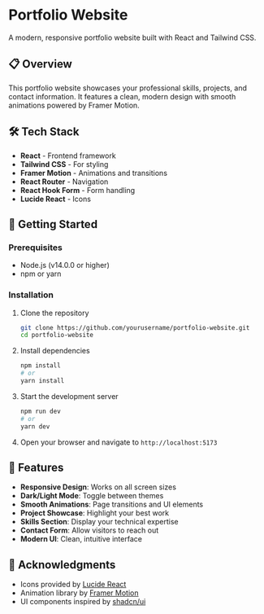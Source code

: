 # Portfolio Website

A modern, responsive portfolio website built with React and Tailwind CSS.

## 📋 Overview

This portfolio website showcases your professional skills, projects, and contact information. It features a clean, modern design with smooth animations powered by Framer Motion.

## 🛠️ Tech Stack

- **React** - Frontend framework
- **Tailwind CSS** - For styling
- **Framer Motion** - Animations and transitions
- **React Router** - Navigation
- **React Hook Form** - Form handling
- **Lucide React** - Icons

## 🚀 Getting Started

### Prerequisites

- Node.js (v14.0.0 or higher)
- npm or yarn

### Installation

1. Clone the repository
   ```bash
   git clone https://github.com/yourusername/portfolio-website.git
   cd portfolio-website
   ```

2. Install dependencies
   ```bash
   npm install
   # or
   yarn install
   ```

3. Start the development server
   ```bash
   npm run dev
   # or
   yarn dev
   ```

4. Open your browser and navigate to `http://localhost:5173`

## 📱 Features

- **Responsive Design**: Works on all screen sizes
- **Dark/Light Mode**: Toggle between themes
- **Smooth Animations**: Page transitions and UI elements
- **Project Showcase**: Highlight your best work
- **Skills Section**: Display your technical expertise
- **Contact Form**: Allow visitors to reach out
- **Modern UI**: Clean, intuitive interface


## 🙏 Acknowledgments

- Icons provided by [Lucide React](https://lucide.dev/)
- Animation library by [Framer Motion](https://www.framer.com/motion/)
- UI components inspired by [shadcn/ui](https://ui.shadcn.com/)
